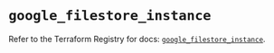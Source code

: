 # `google_filestore_instance`

Refer to the Terraform Registry for docs: [`google_filestore_instance`](https://registry.terraform.io/providers/hashicorp/google-beta/6.46.0/docs/resources/google_filestore_instance).
